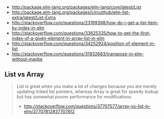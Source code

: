 - http://package.elm-lang.org/packages/elm-lang/core/latest/List
- http://package.elm-lang.org/packages/circuithub/elm-list-extra/latest/List-Extra
- http://stackoverflow.com/questions/23199398/how-do-i-get-a-list-item-by-index-in-elm
- http://stackoverflow.com/questions/33625335/how-to-get-the-first-index-of-a-given-element-in-array-list-in-elm
- http://stackoverflow.com/questions/34252924/position-of-element-in-list
- http://stackoverflow.com/questions/31932683/transpose-in-elm-without-maybe

## List vs Array

> List is great when you make a lot of changes because you are merely updating linked list pointers, whereas Array is great for speedy lookup but has somewhat poorer performance for modifications
> - http://stackoverflow.com/questions/37707577/array-vs-list-in-elm/37707812#37707812
